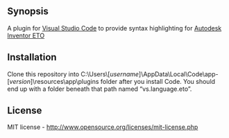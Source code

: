 ## Synopsis

A plugin for [Visual Studio Code](https://code.visualstudio.com/) to provide syntax highlighting for [Autodesk Inventor ETO](http://www.autodesk.com/products/inventor-engineer-to-order/overview)

## Installation

Clone this repository into C:\Users\\[*username*]\AppData\Local\Code\app-[*version*]\resources\app\plugins folder after you install Code.  You should end up with a folder beneath that path named “vs.language.eto”.

## License

MIT license - http://www.opensource.org/licenses/mit-license.php
